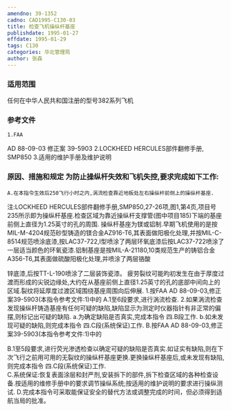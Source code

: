 ```yaml
---
amendno: 39-1352
cadno: CAD1995-C130-03
title: 检查飞机操纵杆基座
publishdate: 1995-01-27
effdate: 1995-01-29
tags: C130
categories: 华北管理局
author: 张森
---
```


### 适用范围 
任何在中华人民共和国注册的型号382系列飞机

<!--more-->
### 参考文件
    1.FAA 
AD 88-09-03  修正案 39-5903
    2.LOCKHEED HERCULES部件翻修手册, SMP850
    3.适用的维护手册及维护说明

### 原因、措施和规定     为防止操纵杆失效和飞机失控,要求完成如下工作: 
    A.在本指令生效后250飞行小时之内,涡流检查靠近地板处左右操纵杆前侧上的操纵杆基座. 
注:LOCKHEED HERCULES部件翻修手册,SMP850,27-26项,图1,第4页,项目号235所示即为操纵杆基座.检查区域为靠近操纵杆支撑管(图中项目185)下端的基座前侧上直径为1.25英寸的孔的周围. 
    操纵杆基座为镁或铝制.早期飞机使用的是按MIL-M-4204规范砂型铸造的镁合金AZ916-T6,其表面做阳极化处理,并按MIL-C-8514规范喷涂底漆,按LAC37-722,I型喷涂了两层环氧底漆后按LAC37-722喷涂了一层适当颜色的环氧瓷漆.铝制基座是按MIL-A-21180,10类规范生产的铸铝合金A356-T6,其表面做硫酸阳极化处理,并喷涂了两层铬酸
  
锌底漆,后按TT-L-190喷涂了二层装饰瓷漆。 
    疲劳裂纹可能昀初发生在由于厚度过渡而形成的尖锐边缘处,大约在从基座前侧上直径1.25英寸的孔的底部中间向上的区域.裂纹将延厚度过渡区域围绕基座周围向后伸展. 
1.按FAA AD 88-09-03,修正案39-5903(本指令参考文件:1)中的
A.1至6段要求,进行涡流检查. 
    2.如果涡流检查发现操纵杆铸造基座有任何可疑的缺陷,缺陷显示为测定时仪器指针有非正常的偏摆,则标记出可疑的缺陷. 
a.为确定缺陷是否真实,完成本指令
四.B段工作. 
b.如未发现可疑的缺陷,则完成本指令
四.C段(系统保证)工作. 
B.按FAA AD 88-09-03,修正案39-5903(本指令参考文件:1)中的

B.1至5段要求,进行荧光渗透检查以确定可疑的缺陷是否真实.如证实有缺陷,则在下次飞行之前用可用的无裂纹的操纵杆基座更换.更换操纵杆基座后,或未发现有缺陷,则完成本指令
四.C段(系统保证)工作.   
    C.系统保证:恢复表面涂层和封严剂,安装拆下的部件,拆下检查区域的各种检查设备.按适用的维修手册中的要求调节操纵系统;按适用的维护说明的要求进行操纵测试. 
    D.完成本指令可采取能保证安全的替代方法或调整完成的时间，但必须得到适航当局的批准。

